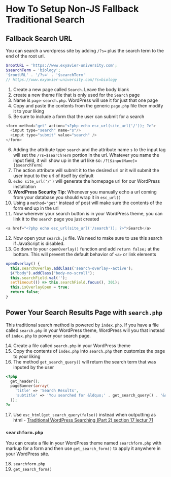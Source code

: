 # How To Setup Non-JS Fallback Traditional Search

## Fallback Search URL

You can search a wordpress site by adding `/?s=` plus the search term to the end of the root url.

```php
$rootURL = 'https://www.exyavier-university.com';
$searchTerm = 'biology';
'$rootURL' . '/?s=' . '$searchTerm'
// https://www.exyavier-university.com/?s=biology
```

1. Create a new page called `Search`. Leave the body blank
2. create a new theme file that is only used for the `Search` page
3. Name is `page-search.php`. WordPress will use it for just that one page
4. Copy and paste the contents from the generic `page.php` file then modify it to your liking
5. Be sure to include a form that the user can submit for a search

```php
<form method="get" action="<?php echo esc_url(site_url('/')); ?>">
  <input type="search" name="s"/>
  <input type="submit" value="search" />
</form>
```

6. Adding the attribute type `search` and the attribute name `s` to the input tag will set the `/?s=$searchTerm` portion in the url. Whatever you name the input field, it will show up in the url like so: `/?[$inputName]=[$searchTerm]`
7. The action attribute will submit it to the desired url or it will submit the user input to the url of itself by default
8. `echo site_url('/')` will generate the homepage url for our WordPress installation
9. **WordPress Security Tip:** Whenever you manually echo a url coming from your database you should wrap it in `esc_url()`
10. Using a `method="get"` instead of post will make sure the contents of the form end up in the url
11. Now wherever your search button is in your WordPress theme, you can link it to the `search` page you just created

```php
<a href="<?php echo esc_url(site_url('/search')); ?>">Search</a>
```

12. Now open your `search.js` file. We need to make sure to use this search if JavaScript is disabled.
13. Go down to your `openOverlay()` function and add `return false;` at the bottom. This will prevent the default behavior of `<a>` or link elements

```javascript
openOverlay() {
  this.searchOverlay.addClass('search-overlay--active');
  $("body").addClass("body-no-scroll");
  this.searchField.val('');
  setTimeout(() => this.searchField.focus(), 301);
  this.isOverlayOpen = true;
  return false;
}
```

## Power Your Search Results Page with `search.php`

This traditional search method is powered by `index.php`. If you have a file called `search.php` in your WordPress theme, WordPress will you that instead of `index.php` to power your search page.

14. Create a file called `search.php` in your WordPress theme
15. Copy the contents of `index.php` into `search.php` then customize the page to your liking
16. The method `get_search_query()` will return the search term that was inputed by the user

```php
<?php
  get_header();
  pageBanner(array(
    'title' => 'Search Results',
    'subtitle' => 'You searched for &ldquo;' . get_search_query() . '&rdquo;'
  ));
?>
```

17. Use `esc_html(get_search_query(false))` instead when outputting as html - [Traditional WordPress Searching (Part 2) section 17 lectur 71](https://www.udemy.com/become-a-wordpress-developer-php-javascript/learn/v4/t/lecture/8007378?start=15)

### `searchform.php`

You can create a file in your WordPress theme named `searchform.php` with markup for a form and then use `get_search_form()` to apply it anywhere in your WordPress site.

18. `searchform.php`
19. `get_search_form()`
